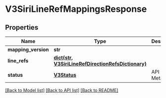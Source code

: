 # V3SiriLineRefMappingsResponse

## Properties
Name | Type | Description | Notes
------------ | ------------- | ------------- | -------------
**mapping_version** | **str** |  | [optional] 
**line_refs** | [**dict(str, V3SiriLineRefDirectionRefsDictionary)**](V3SiriLineRefDirectionRefsDictionary.md) |  | [optional] 
**status** | [**V3Status**](V3Status.md) | API Status / Metadata | [optional] 

[[Back to Model list]](../README.md#documentation-for-models) [[Back to API list]](../README.md#documentation-for-api-endpoints) [[Back to README]](../README.md)



